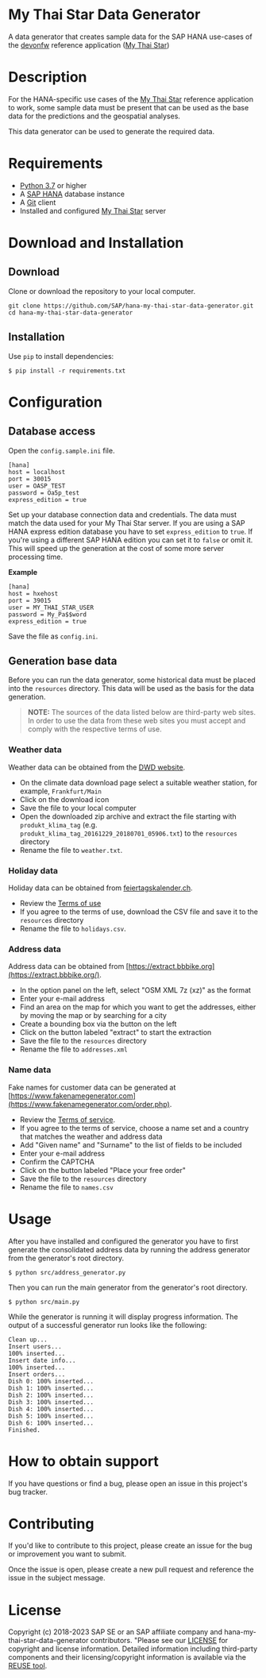 # My Thai Star Data Generator
A data generator that creates sample data for the SAP HANA use-cases of the [devonfw](http://www.devonfw.com/) reference application ([My Thai Star](https://github.com/devonfw/my-thai-star))

# Description

For the HANA-specific use cases of the [My Thai Star](https://github.com/devonfw/my-thai-star) reference application to work, some sample data must be present that can be used as the base data for the predictions and the geospatial analyses.

This data generator can be used to generate the required data.

# Requirements

- [Python 3.7](https://www.python.org/downloads/) or higher
- A [SAP HANA](https://developers.sap.com/topics/sap-hana-express.html) database instance
- A [Git](https://git-scm.com/downloads) client
- Installed and configured [My Thai Star](https://github.com/devonfw/my-thai-star) server

# Download and Installation

## Download

Clone or download the repository to your local computer. 

```
git clone https://github.com/SAP/hana-my-thai-star-data-generator.git
cd hana-my-thai-star-data-generator
```

## Installation

Use `pip` to install dependencies:

```
$ pip install -r requirements.txt
```

# Configuration

## Database access

Open the `config.sample.ini` file.

```
[hana]
host = localhost
port = 30015
user = OASP_TEST
password = Oa5p_test
express_edition = true
```

Set up your database connection data and credentials. The data must match the data used for your My Thai Star server. If you are using a SAP HANA express edition database you have to set `express_edition` to `true`. If you're using a different SAP HANA edition you can set it to `false` or omit it. This will speed up the generation at the cost of some more server processing time.

**Example**

```
[hana]
host = hxehost
port = 39015
user = MY_THAI_STAR_USER
password = My_Pa$$word
express_edition = true
```

Save the file as `config.ini`.

## Generation base data

Before you can run the data generator, some historical data must be placed into the `resources` directory. This data will be used as the basis for the data generation.

> **NOTE:** The sources of the data listed below are third-party web sites. In order to use the data from these web sites you must accept and comply with the respective terms of use.

### Weather data
Weather data can be obtained from the [DWD website](https://www.dwd.de/DE/leistungen/klimadatendeutschland/klarchivtagmonat.html). 

- On the climate data download page select a suitable weather station, for example, `Frankfurt/Main`
- Click on the download icon
- Save the file to your local computer
- Open the downloaded zip archive and extract the file starting with `produkt_klima_tag` (e.g. `produkt_klima_tag_20161229_20180701_05906.txt`) to the `resources` directory
- Rename the file to `weather.txt`.

### Holiday data
Holiday data can be obtained from [feiertagskalender.ch](https://www.feiertagskalender.ch/export.php?geo=3060&klasse=5&hl=en). 

- Review the [Terms of use](https://www.feiertagskalender.ch/tos.php?geo=3060&hl=en)
- If you agree to the terms of use, download the CSV file and save it to the `resources` directory
- Rename the file to `holidays.csv`.

### Address data
Address data can be obtained from [https://extract.bbbike.org](https://extract.bbbike.org/).

- In the option panel on the left, select "OSM XML 7z (xz)" as the format
- Enter your e-mail address
- Find an area on the map for which you want to get the addresses, either by moving the map or by searching for a city
- Create a bounding box via the button on the left
- Click on the button labeled "extract" to start the extraction
- Save the file to the `resources` directory
- Rename the file to `addresses.xml`

### Name data
Fake names for customer data can be generated at [https://www.fakenamegenerator.com](https://www.fakenamegenerator.com/order.php).

- Review the [Terms of service](https://www.fakenamegenerator.com/terms-of-service.php).
- If you agree to the terms of service, choose a name set and a country that matches the weather and address data
- Add "Given name" and "Surname" to the list of fields to be included
- Enter your e-mail address
- Confirm the CAPTCHA
- Click on the button labeled "Place your free order"
- Save the file to the `resources` directory
- Rename the file to `names.csv`

# Usage

After you have installed and configured the generator you have to first generate the consolidated address data by running the address generator from the generator's root directory.

```
$ python src/address_generator.py
```

Then you can run the main generator from the generator's root directory.

```
$ python src/main.py
```

While the generator is running it will display progress information. The output of a successful generator run looks like the following:

```
Clean up...
Insert users...
100% inserted...
Insert date info...
100% inserted...
Insert orders...
Dish 0: 100% inserted...
Dish 1: 100% inserted...
Dish 2: 100% inserted...
Dish 3: 100% inserted...
Dish 4: 100% inserted...
Dish 5: 100% inserted...
Dish 6: 100% inserted...
Finished.
```

# How to obtain support

If you have questions or find a bug, please open an issue in this project's bug tracker.

# Contributing

If you'd like to contribute to this project, please create an issue for the bug or improvement you want to submit.

Once the issue is open, please create a new pull request and reference the issue in the subject message.

# License

Copyright (c) 2018-2023 SAP SE or an SAP affiliate company and hana-my-thai-star-data-generator contributors. "Please see our [LICENSE](https://github.com/SAP/hana-my-thai-star-data-generator/blob/master/LICENSE) for copyright and license information. Detailed information including third-party components and their licensing/copyright information is available via the [REUSE tool](https://api.reuse.software/info/github.com/SAP/hana-my-thai-star-data-generator).
